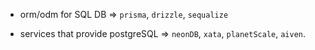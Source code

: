 - orm/odm for SQL DB => `prisma`, `drizzle`, `sequalize`

- services that provide postgreSQL => `neonDB`, `xata`, `planetScale`, `aiven`.
